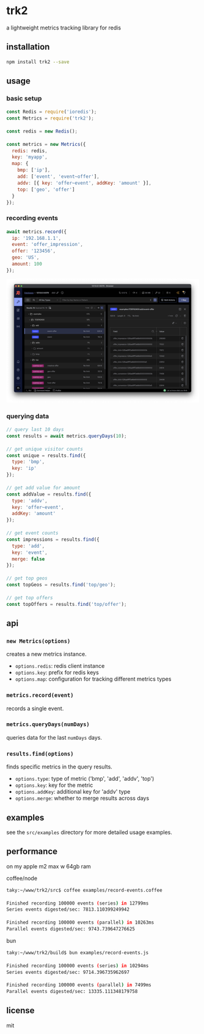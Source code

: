 # trk2

a lightweight metrics tracking library for redis

## installation

```bash
npm install trk2 --save
```

## usage

### basic setup

```javascript
const Redis = require('ioredis');
const Metrics = require('trk2');

const redis = new Redis();

const metrics = new Metrics({
  redis: redis,
  key: 'myapp',
  map: {
    bmp: ['ip'],
    add: ['event', 'event~offer'],
    addv: [{ key: 'offer~event', addKey: 'amount' }],
    top: ['geo', 'offer']
  }
});
```

### recording events

```javascript
await metrics.record({
  ip: '192.168.1.1',
  event: 'offer_impression',
  offer: '123456',
  geo: 'US',
  amount: 100
});
```

<p>
    <img src="./assets/redis-insight.png" width="600">
</p>

### querying data

```javascript
// query last 10 days
const results = await metrics.queryDays(10);

// get unique visitor counts
const unique = results.find({
  type: 'bmp',
  key: 'ip'
});

// get add value for amount
const addValue = results.find({
  type: 'addv',
  key: 'offer~event',
  addKey: 'amount'
});

// get event counts
const impressions = results.find({
  type: 'add',
  key: 'event',
  merge: false
});

// get top geos
const topGeos = results.find('top/geo');

// get top offers
const topOffers = results.find('top/offer');
```

## api

### `new Metrics(options)`

creates a new metrics instance.

- `options.redis`: redis client instance
- `options.key`: prefix for redis keys
- `options.map`: configuration for tracking different metrics types

### `metrics.record(event)`

records a single event.

### `metrics.queryDays(numDays)`

queries data for the last `numDays` days.

### `results.find(options)`

finds specific metrics in the query results.

- `options.type`: type of metric ('bmp', 'add', 'addv', 'top')
- `options.key`: key for the metric
- `options.addKey`: additional key for 'addv' type
- `options.merge`: whether to merge results across days

## examples

see the `src/examples` directory for more detailed usage examples.

## performance
on my apple m2 max w 64gb ram

coffee/node

```bash
taky:~/www/trk2/src$ coffee examples/record-events.coffee

Finished recording 100000 events (series) in 12799ms
Series events digested/sec: 7813.110399249942

Finished recording 100000 events (parallel) in 10263ms
Parallel events digested/sec: 9743.739647276625
```

bun

```bash
taky:~/www/trk2/build$ bun examples/record-events.js

Finished recording 100000 events (series) in 10294ms
Series events digested/sec: 9714.396735962697

Finished recording 100000 events (parallel) in 7499ms
Parallel events digested/sec: 13335.111348179758
```

## license

mit

